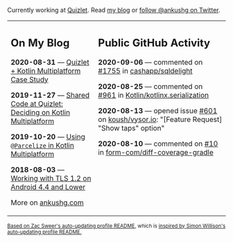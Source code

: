 Currently working at [Quizlet](https://quizlet.com/). Read [my blog](https://ankushg.com/) or [follow @ankushg on Twitter](https://twitter.com/ankushg).

<table><tr><td valign="top" width="40%">

## On My Blog
<!-- blog starts -->
**2020-08-31** — [Quizlet + Kotlin Multiplatform Case Study](https://ankushg.com/posts/quizlet-kotlin-multiplatform-case-study/)

**2019-11-27** — [Shared Code at Quizlet: Deciding on Kotlin Multiplatform](https://ankushg.com/posts/shared-code-kotlin-multiplatform/)

**2019-10-20** — [Using `@Parcelize` in Kotlin Multiplatform](https://ankushg.com/posts/multiplatform-parcelize/)

**2018-08-03** — [Working with TLS 1.2 on Android 4.4 and Lower](https://ankushg.com/posts/tls-1.2-on-android/)
<!-- blog ends -->
More on [ankushg.com](https://ankushg.com/)
</td><td valign="top" width="60%">

## Public GitHub Activity
<!-- githubActivity starts -->
**2020-09-06** — commented on [#1755](https://github.com/cashapp/sqldelight/issues/1755#issuecomment-687852776) in [cashapp/sqldelight](https://api.github.com/repos/cashapp/sqldelight)

**2020-08-25** — commented on [#961](https://github.com/Kotlin/kotlinx.serialization/issues/961#issuecomment-680392356) in [Kotlin/kotlinx.serialization](https://api.github.com/repos/Kotlin/kotlinx.serialization)

**2020-08-13** — opened issue [#601](https://api.github.com/repos/koush/vysor.io/issues/601) on [koush/vysor.io](https://api.github.com/repos/koush/vysor.io): "[Feature Request] "Show taps" option"

**2020-08-10** — commented on [#10](https://github.com/form-com/diff-coverage-gradle/pull/10#issuecomment-671532748) in [form-com/diff-coverage-gradle](https://api.github.com/repos/form-com/diff-coverage-gradle)
<!-- githubActivity ends -->
</td></tr></table>

<sub><a href="https://github.com/ZacSweers/ZacSweers">Based on Zac Sweer's auto-updating profile README</a>, which is <a href="https://simonwillison.net/2020/Jul/10/self-updating-profile-readme/">inspired by Simon Willison's auto-updating profile README.</a></sub>